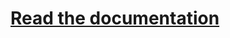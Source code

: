 <h1><a href="https://github.com/kaint-ohtu/ohtu/wiki/Quiz-plugin-documentation">Read the documentation</a></h1>
